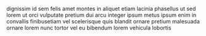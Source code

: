 dignissim id sem felis amet montes in aliquet etiam lacinia phasellus ut sed
lorem ut orci vulputate pretium dui arcu integer ipsum metus ipsum enim in
convallis finibusetiam vel scelerisque quis blandit ornare pretium malesuada
ornare lorem nunc tortor vel eu bibendum lorem vehicula lobortis